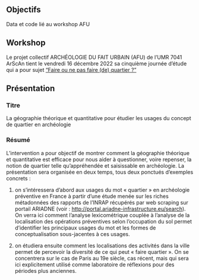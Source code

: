 
## Objectifs

Data et code lié au workshop AFU

## Workshop

Le projet collectif ARCHÉOLOGIE DU FAIT URBAIN (AFU) de l’UMR 7041
ArScAn tient le vendredi 16 décembre 2022 sa cinquième journée d’étude
qui a pour sujet [“Faire ou ne pas faire (de) quartier
?”](https://faiturbain.hypotheses.org/journee-du-16-decembre-2022-faire-ou-ne-pas-faire-de-quartier-2)

## Présentation

### Titre

La géographie théorique et quantitative pour étudier les usages du
concept de quartier en archéologie

### Résumé

L’intervention a pour objectif de montrer comment la géographie
théorique et quantitative est efficace pour nous aider à questionner,
voire repenser, la notion de quartier telle qu’appréhendée et
saisissable en archéologie. La présentation sera organisée en deux
temps, tous deux ponctués d’exemples concrets :

1.  on s’intéressera d’abord aux usages du mot « quartier » en
    archéologie préventive en France à partir d’une étude menée sur les
    riches métadonnées des rapports de l’INRAP récupérés par web
    scraping sur portail ARIADNE (voir :
    <http://portal.ariadne-infrastructure.eu/search>). On verra ici
    comment l’analyse lexicométrique couplée à l’analyse de la
    localisation des opérations préventives selon l’occupation du sol
    permet d’identifier les principaux usages du mot et les formes de
    conceptualisation sous-jacentes à ces usages.

2.  on étudiera ensuite comment les localisations des activités dans la
    ville permet de percevoir la diversité de ce qui peut « faire
    quartier ». On se concentrera sur le cas de Paris au 19e siècle, cas
    récent, mais qui sera ici explicitement utilisé comme laboratoire de
    réflexions pour des périodes plus anciennes.
